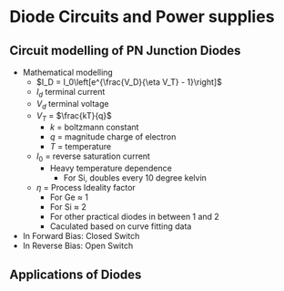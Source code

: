 # Diode Circuits and Power supplies

## Circuit modelling of PN Junction Diodes
  - Mathematical modelling
    - $I_D = I_0\left[e^{\frac{V_D}{\eta V_T} - 1}\right]$
    - $I_d$ terminal current
    - $V_d$ terminal voltage
    - $V_T$ = $\frac{kT}{q}$
      - $k$ = boltzmann constant
      - $q$ = magnitude charge of electron
      - $T$ = temperature
    - $I_0$ = reverse saturation current
      - Heavy temperature dependence
        - For Si, doubles every 10 degree kelvin
    - $\eta$ = Process Ideality factor
      - For Ge $\approx$ 1
      - For Si $\approx$ 2
      - For other practical diodes in between 1 and 2
      - Caculated based on curve fitting data
  - In Forward Bias: Closed Switch
  - In Reverse Bias: Open Switch
## Applications of Diodes
